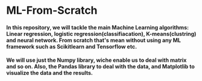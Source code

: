 # ML-From-Scratch
#### In this repository, we will tackle the main Machine Learning algorithms: Linear regression, logistic regression(classifiacation), K-means(clustring) and neural network. From scratch that's mean without using any ML framework such as Scikitlearn and Tensorflow etc.
#### We will use just the Numpy library, wiche enable us to deal with matrix and so on. Also, the Pandas library to deal with the data, and Matplotlib to visualize the data and the results.
